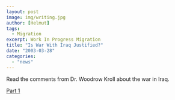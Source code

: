 ```yaml
---
layout: post
image: img/writing.jpg
author: [Helmut]
tags:
  - Migration
excerpt: Work In Progress Migration
title: "Is War With Iraq Justified?"
date: "2003-03-28"
categories: 
  - "news"
---
```


Read the comments from Dr. Woodrow Kroll about the war in Iraq.

[Part 1](http://www.backtothebible.org/radio/war_iraq.htm)
